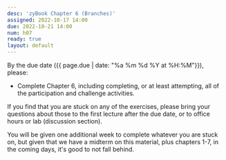 ```yaml
---
desc: 'zyBook Chapter 6 (Branches)'
assigned: 2022-10-17 14:00
due: 2022-10-21 14:00
num: h07
ready: true
layout: default
---
```


By the due date ({{ page.due | date: "%a %m %d %Y at %H:%M"}}), please:
* Complete Chapter 6, including completing, or at least attempting, all of the participation and challenge activities.

If you find that you are stuck on any of the exercises, please bring your questions about those to the first lecture after the due date, or to office hours or lab (discussion section).

You will be given one additional week to complete whatever you are stuck on, but given that we have a midterm on this material, plus chapters 1-7, in the coming days, it's good to not fall behind.
